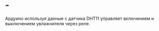 # -
Ардуино используя данные с датчика DHT11 управляет включением и выключением увлажнителя через реле.
